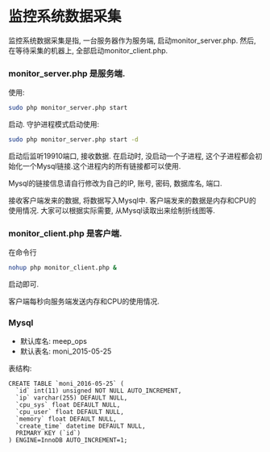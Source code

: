 # 监控系统数据采集
监控系统数据采集是指, 一台服务器作为服务端, 启动monitor_server.php. 然后, 在等待采集的机器上, 全部启动monitor_client.php.

### monitor_server.php 是服务端.
使用:
```bash
sudo php monitor_server.php start
```
启动. 守护进程模式启动使用:
```bash
sudo php monitor_server.php start -d
```
启动后监听19910端口, 接收数据. 在启动时, 没启动一个子进程, 这个子进程都会初始化一个Mysql链接.这个进程内的所有链接都可以使用.

Mysql的链接信息请自行修改为自己的IP, 账号, 密码, 数据库名, 端口.

接收客户端发来的数据, 将数据写入Mysql中. 客户端发来的数据是内存和CPU的使用情况. 大家可以根据实际需要, 从Mysql读取出来绘制折线图等.

### monitor_client.php 是客户端.
在命令行
```bash
nohup php monitor_client.php &
```
启动即可.

客户端每秒向服务端发送内存和CPU的使用情况.


### Mysql
- 默认库名: meep_ops
- 默认表名: moni_2015-05-25

表结构:
```
CREATE TABLE `moni_2016-05-25` (
  `id` int(11) unsigned NOT NULL AUTO_INCREMENT,
  `ip` varchar(255) DEFAULT NULL,
  `cpu_sys` float DEFAULT NULL,
  `cpu_user` float DEFAULT NULL,
  `memory` float DEFAULT NULL,
  `create_time` datetime DEFAULT NULL,
  PRIMARY KEY (`id`)
) ENGINE=InnoDB AUTO_INCREMENT=1;
```